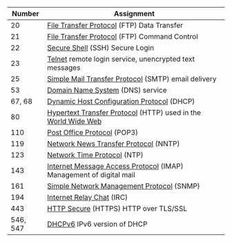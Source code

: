 
|Number|Assignment|
|---|---|
|20|[File Transfer Protocol](https://en.wikipedia.org/wiki/File_Transfer_Protocol "File Transfer Protocol") (FTP) Data Transfer|
|21|[File Transfer Protocol](https://en.wikipedia.org/wiki/File_Transfer_Protocol "File Transfer Protocol") (FTP) Command Control|
|22|[Secure Shell](https://en.wikipedia.org/wiki/Secure_Shell "Secure Shell") (SSH) Secure Login|
|23|[Telnet](https://en.wikipedia.org/wiki/Telnet "Telnet") remote login service, unencrypted text messages|
|25|[Simple Mail Transfer Protocol](https://en.wikipedia.org/wiki/Simple_Mail_Transfer_Protocol "Simple Mail Transfer Protocol") (SMTP) email delivery|
|53|[Domain Name System](https://en.wikipedia.org/wiki/Domain_Name_System "Domain Name System") (DNS) service|
|67, 68|[Dynamic Host Configuration Protocol](https://en.wikipedia.org/wiki/Dynamic_Host_Configuration_Protocol "Dynamic Host Configuration Protocol") (DHCP)|
|80|[Hypertext Transfer Protocol](https://en.wikipedia.org/wiki/Hypertext_Transfer_Protocol "Hypertext Transfer Protocol") (HTTP) used in the [World Wide Web](https://en.wikipedia.org/wiki/World_Wide_Web "World Wide Web")|
|110|[Post Office Protocol](https://en.wikipedia.org/wiki/Post_Office_Protocol "Post Office Protocol") (POP3)|
|119|[Network News Transfer Protocol](https://en.wikipedia.org/wiki/Network_News_Transfer_Protocol "Network News Transfer Protocol") (NNTP)|
|123|[Network Time Protocol](https://en.wikipedia.org/wiki/Network_Time_Protocol "Network Time Protocol") (NTP)|
|143|[Internet Message Access Protocol](https://en.wikipedia.org/wiki/Internet_Message_Access_Protocol "Internet Message Access Protocol") (IMAP) Management of digital mail|
|161|[Simple Network Management Protocol](https://en.wikipedia.org/wiki/Simple_Network_Management_Protocol "Simple Network Management Protocol") (SNMP)|
|194|[Internet Relay Chat](https://en.wikipedia.org/wiki/Internet_Relay_Chat "Internet Relay Chat") (IRC)|
|443|[HTTP Secure](https://en.wikipedia.org/wiki/HTTP_Secure "HTTP Secure") (HTTPS) HTTP over TLS/SSL|
|546, 547|[DHCPv6](https://en.wikipedia.org/wiki/DHCPv6 "DHCPv6") IPv6 version of DHCP|